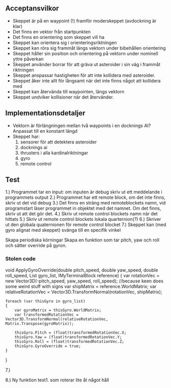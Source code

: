 ## Acceptansvilkor

- Skeppet är på en waypoint (!) framför moderskeppet
  (avdockning är klar)
- Det finns en vektor från startpunkten
- Det finns en orientering som skeppet vill ha
- Skeppet kan orientera sig i orienteringsriktningen
- Skeppet kan röra sig frammåt längs vektorn under bibehållen orientering
- Skeppet håller sin position och orientering på vektorn under nominell yttre påverkan
- Skeppet använder borrar för att gräva ut asteroider i sin väg i frammåt riktningen
- Skeppet anspassar hastigheten för att inte kollidera med asteroider.
- Skeppet åker inte allt för långsamt när det inte finns något att kollidera med
- Skeppet kan återvända till waypointen, längs vektorn
- Skeppet undviker kollisioner när det återvänder.

## Implementationsdetaljer

- Vektorn är förlängningen mellan två waypoints i en docknings AI? Anpassat till en konstant 
  längd
- Skeppet har:
    1. sensorer för att detektera asteroider
    2. docknings ai
    3. thrusters i alla kardinalriktningar
    4. gyro
    5. remote control

## Test

1.) Programmet tar en input:
    om inputen är debug skriv ut ett meddelande i programmets output
2.) Programmet har ett remote block, om det inte finns, skriv ut det vid debug
3.) Det finns en sträng med remoteblockets namn, vid programstart läser programmet in objektet med det namnet. Om det finns, skriv ut att det gör det.
4.) Skriv ut remote control blockets namn när det hittats
5.) Skriv ut remote control blockets lokala quarternion(?)
6.) Skriver ut den globala quaternionen för remote control blocket
7.) Skeppet kan (med gyro alignat med skeppet) svänga till en specifik vinkel


Skapa periodiska körningar
Skapa en funktion som tar pitch, yaw och roll och sätter override på gyron.

### Stolen code

void ApplyGyroOverride(double pitch_speed, double yaw_speed, double roll_speed, List<IMyGyro> gyro_list, IMyTerminalBlock reference)
{
    var rotationVec = new Vector3D(-pitch_speed, yaw_speed, roll_speed); //because keen does some weird stuff with signs 
    var shipMatrix = reference.WorldMatrix;
    var relativeRotationVec = Vector3D.TransformNormal(rotationVec, shipMatrix);

    foreach (var thisGyro in gyro_list)
    {
        var gyroMatrix = thisGyro.WorldMatrix;
        var transformedRotationVec = Vector3D.TransformNormal(relativeRotationVec, Matrix.Transpose(gyroMatrix));

        thisGyro.Pitch = (float)transformedRotationVec.X;
        thisGyro.Yaw = (float)transformedRotationVec.Y;
        thisGyro.Roll = (float)transformedRotationVec.Z;
        thisGyro.GyroOverride = true;
    }
}

7.) 

8.) Ny funktion test1. som roterar lite åt något håll
